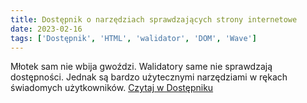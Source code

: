 ```yaml
---
title: Dostępnik o narzędziach sprawdzających strony internetowe
date: 2023-02-16
tags: ['Dostępnik', 'HTML', 'walidator', 'DOM', 'Wave']
---
```


Młotek sam nie wbija gwoździ. Walidatory same nie sprawdzają dostępności. Jednak są bardzo użytecznymi narzędziami w rękach świadomych użytkowników. [Czytaj w Dostępniku]()
